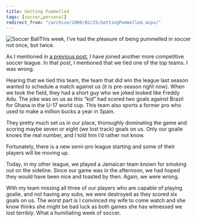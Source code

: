 ```yaml
---
title: Getting Pummelled
tags: [soccer,personal]
redirect_from: "/archive/2006/02/25/GettingPummelled.aspx/"
---
```


![Soccer Ball](https://haacked.com/images/SoccerBallBW.jpg)This week,
I’ve had the pleasure of being pummelled in soccer not once, but twice.

As I mentioned in [a previous
post](/archive/2006/02/09/PlayingSoccerAgainstFormerNationalTeamPlayers.aspx "Playing Soccer Against Former National Team Players"),
I have joined another more competitive soccer league. In that post, I
mentioned that we tied one of the top teams. I was wrong.

Hearing that we tied this team, the team that did win the league last
season wanted to schedule a match against us (it is pre-season right
now). When we took the field, they had a short guy who we joked looked
like Freddy Adu. The joke was on us as this “kid” had scored two goals
against Brazil for Ghana in the U-17 world cup. This team also sports a
former pro who used to make a million bucks a year in Spain.

They pretty much set us in our place, thoroughly dominating the game and
scoring maybe seven or eight (we lost track) goals on us. Only our
goalie knows the real number, and I told him I’d rather not know.

Fortunately, there is a new semi-pro league starting and some of their
players will be moving up.

Today, in my other league, we played a Jamaican team known for smoking
out on the sideline. Since our game was in the afternoon, we had hoped
they would have been nice and toasted by then. Again, we were wrong.

With my team missing all three of our players who are capable of playing
goalie, and not having any subs, we were destroyed as they scored six
goals on us. The worst part is I convinced my wife to come watch and she
know thinks she might be bad luck as both games she has witnessed we
lost terribly. What a humiliating week of soccer.

